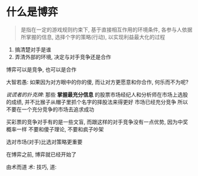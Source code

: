 # 什么是博弈
> 是指在一定的游戏规则约束下, 基于直接相互作用的环境条件, 各参与人依据所掌握的信息, 选择个字的策略(行动), 以实现利益最大化的过程

1. 搞清楚对手是谁
2. 弄清外部的环境, 决定与对手竞争还是合作

博弈可以是竞争, 也可以是合作

大智若愚:
如果因为对方眼中的你的傻, 而让对方更愿意和你合作, 何乐而不为呢?

*说谎者的扑克牌*: 那些 **掌握最充分信息** 的股票市场经纪人和分析师在市场上选股的成绩, 并不比猴子从帽子里抓个名字的择股法来得更好
市场已经充分竞争
所以不要在一个充分竞争的市场去追求成功

买彩票的竞争对手有的是一些文盲, 而跟这样的对手竞争没有一点优势, 因为中奖概率一样
不要和傻子理论, 不要和疯子吵架

选对市场(对手)比选对策略更重要

在博弈之前, 博弈就已经开始了  

由术而道 术: 技巧, 道:

# 
